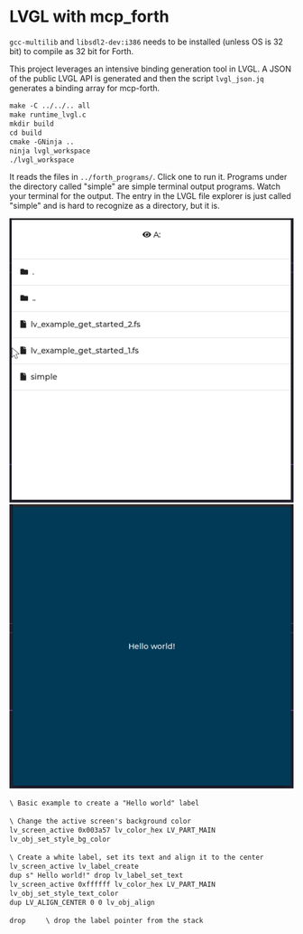# LVGL with mcp_forth

`gcc-multilib` and `libsdl2-dev:i386` needs to be installed (unless OS is 32 bit) to compile as 32 bit for Forth.

This project leverages an intensive binding generation tool in LVGL.
A JSON of the public LVGL API is generated and then the script
`lvgl_json.jq` generates a binding array for mcp-forth.

```
make -C ../../.. all
make runtime_lvgl.c
mkdir build
cd build
cmake -GNinja ..
ninja lvgl_workspace
./lvgl_workspace
```

It reads the files in `../forth_programs/`. Click one to run it.
Programs under the directory called "simple" are simple terminal
output programs. Watch your terminal for the output. The entry
in the LVGL file explorer is just called "simple" and is hard to
recognize as a directory, but it is.

![menu](./readme_assets/menu.png)
![hello example](./readme_assets/hello.png)

```forth
\ Basic example to create a "Hello world" label

\ Change the active screen's background color
lv_screen_active 0x003a57 lv_color_hex LV_PART_MAIN lv_obj_set_style_bg_color

\ Create a white label, set its text and align it to the center
lv_screen_active lv_label_create
dup s" Hello world!" drop lv_label_set_text
lv_screen_active 0xffffff lv_color_hex LV_PART_MAIN lv_obj_set_style_text_color
dup LV_ALIGN_CENTER 0 0 lv_obj_align

drop     \ drop the label pointer from the stack
```
